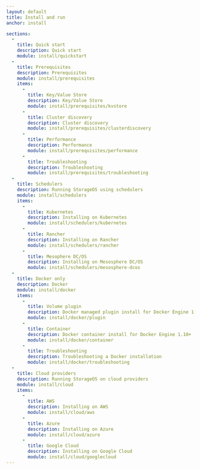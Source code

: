 ```yaml
---
layout: default
title: Install and run
anchor: install

sections:
  -
    title: Quick start
    description: Quick start
    module: install/quickstart
  -
    title: Prerequisites
    description: Prerequisites
    module: install/prerequisites
    items:
      -
        title: Key/Value Store
        description: Key/Value Store
        module: install/prerequisites/kvstore
      -
        title: Cluster discovery
        description: Cluster discovery
        module: install/prerequisites/clusterdiscovery
      -
        title: Performance
        description: Performance
        module: install/prerequisites/performance
      -
        title: Troubleshooting
        description: Troubleshooting
        module: install/prerequisites/troubleshooting
  -
    title: Schedulers
    description: Running StorageOS using schedulers
    module: install/schedulers
    items:
      -
        title: Kubernetes
        description: Installing on Kubernetes
        module: install/schedulers/kubernetes
      -
        title: Rancher
        description: Installing on Rancher
        module: install/schedulers/rancher
      -
        title: Mesophere DC/OS
        description: Installing on Mesosphere DC/OS
        module: install/schedulers/mesosphere-dcos
  -
    title: Docker only
    description: Docker
    module: install/docker
    items:
      -
        title: Volume plugin
        description: Docker managed plugin install for Docker Engine 1.13+
        module: install/docker/plugin
      -
        title: Container
        description: Docker container install for Docker Engine 1.10+
        module: install/docker/container
      -
        title: Troubleshooting
        description: Troubleshooting a Docker installation
        module: install/docker/troubleshooting
  -
    title: Cloud providers
    description: Running StorageOS on cloud providers
    module: install/cloud
    items:
      -
        title: AWS
        description: Installing on AWS
        module: install/cloud/aws
      -
        title: Azure
        description: Installing on Azure
        module: install/cloud/azure
      -
        title: Google Cloud
        description: Installing on Google Cloud
        module: install/cloud/googlecloud
---
```

